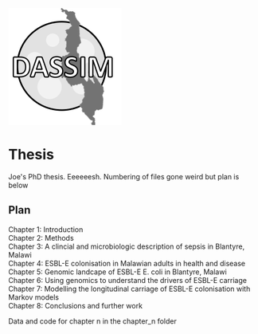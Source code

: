 ![Alt text](misc/logo_bw.png)

# Thesis

Joe's PhD thesis. Eeeeeesh. Numbering of files gone weird but plan is below

## Plan

Chapter 1: Introduction  
Chapter 2: Methods  
Chapter 3: A clincial and microbiologic description of sepsis in Blantyre, Malawi  
Chapter 4: ESBL-E colonisation in Malawian adults in health and disease  
Chapter 5: Genomic landcape of ESBL-E E. coli in Blantyre, Malawi  
Chapter 6: Using genomics to understand the drivers of ESBL-E carriage  
Chapter 7: Modelling the longitudinal carriage of ESBL-E colonisation with Markov models  
Chapter 8: Conclusions and further work  

Data and code for chapter n in the chapter_n folder

